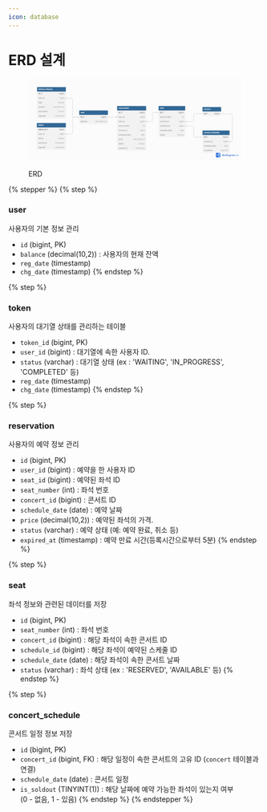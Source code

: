 ```yaml
---
icon: database
---
```


# ERD 설계

<figure><img src="../.gitbook/assets/ERD (5).png" alt=""><figcaption><p>ERD</p></figcaption></figure>

{% stepper %}
{% step %}
### user

사용자의 기본 정보 관리

* `id` (bigint, PK)
* `balance` (decimal(10,2)) : 사용자의 현재 잔액
* `reg_date` (timestamp)
* `chg_date` (timestamp)
{% endstep %}

{% step %}
### token

사용자의 대기열 상태를 관리하는 테이블

* `token_id` (bigint, PK)
* `user_id` (bigint) : 대기열에 속한 사용자 ID.
* `status` (varchar) : 대기열 상태 (ex :  'WAITING', 'IN\_PROGRESS', 'COMPLETED' 등)
* `reg_date` (timestamp)
* `chg_date` (timestamp)
{% endstep %}

{% step %}
### reservation

사용자의 예약 정보 관리

* `id` (bigint, PK)
* `user_id` (bigint) : 예약을 한 사용자 ID
* `seat_id` (bigint) : 예약된 좌석 ID
* `seat_number` (int) : 좌석 번호
* `concert_id` (bigint) : 콘서트 ID
* `schedule_date` (date) : 예약 날짜
* `price` (decimal(10,2)) : 예약된 좌석의 가격.
* `status` (varchar) : 예약 상태 (예: 예약 완료, 취소 등)
* `expired_at` (timestamp) : 예약 만료 시간(등록시간으로부터 5분)
{% endstep %}

{% step %}
### seat

좌석 정보와 관련된 데이터를 저장

* `id` (bigint, PK)
* `seat_number` (int) : 좌석 번호
* `concert_id` (bigint) : 해당 좌석이 속한 콘서트 ID
* `schedule_id` (bigint) : 해당 좌석이 예약된 스케줄 ID
* `schedule_date` (date) : 해당 좌석이 속한  콘서트 날짜
* `status` (varchar) : 좌석 상태 (ex : 'RESERVED', 'AVAILABLE' 등)
{% endstep %}

{% step %}
### concert\_schedule

콘서트 일정 정보 저장

* `id` (bigint, PK)
* `concert_id` (bigint, FK) : 해당 일정이 속한 콘서트의 고유 ID (`concert` 테이블과 연결)
* `schedule_date` (date) : 콘서트 일정
* `is_soldout` (TINYINT(1)) : 해당 날짜에 예약 가능한 좌석이 있는지 여부\
  &#x20;                                                                 (0 - 없음, 1 - 있음)
{% endstep %}
{% endstepper %}
